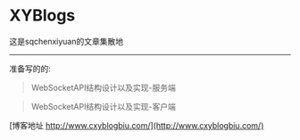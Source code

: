 # XYBlogs
这是sqchenxiyuan的文章集散地

---
准备写的的:

>   WebSocketAPI结构设计以及实现-服务端

>   WebSocketAPI结构设计以及实现-客户端

[博客地址 http://www.cxyblogbiu.com/](http://www.cxyblogbiu.com/)
